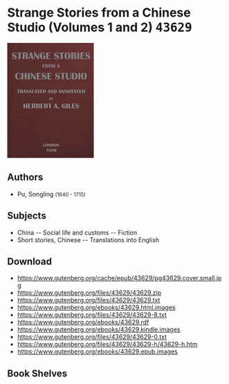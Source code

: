 # Strange Stories from a Chinese Studio (Volumes 1 and 2) <kbd>43629</kbd>

![](./cover.medium.jpg "")

## Authors


 - Pu, Songling <small>(1640 - 1715)</small>

## Subjects


 - China -- Social life and customs -- Fiction
 - Short stories, Chinese -- Translations into English

## Download


 - https://www.gutenberg.org/cache/epub/43629/pg43629.cover.small.jpg
 - https://www.gutenberg.org/files/43629/43629.zip
 - https://www.gutenberg.org/files/43629/43629.txt
 - https://www.gutenberg.org/ebooks/43629.html.images
 - https://www.gutenberg.org/files/43629/43629-8.txt
 - https://www.gutenberg.org/ebooks/43629.rdf
 - https://www.gutenberg.org/ebooks/43629.kindle.images
 - https://www.gutenberg.org/files/43629/43629-0.txt
 - https://www.gutenberg.org/files/43629/43629-h/43629-h.htm
 - https://www.gutenberg.org/ebooks/43629.epub.images

## Book Shelves


